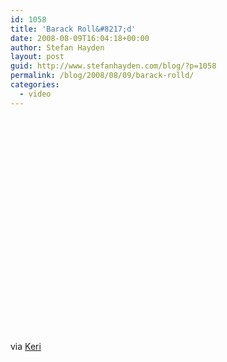 ```yaml
---
id: 1058
title: 'Barack Roll&#8217;d'
date: 2008-08-09T16:04:18+00:00
author: Stefan Hayden
layout: post
guid: http://www.stefanhayden.com/blog/?p=1058
permalink: /blog/2008/08/09/barack-rolld/
categories:
  - video
---
```

<object width="425" height="344"><param name="movie" value="http://www.youtube.com/v/65I0HNvTDH4&hl=en&fs=1"></param><param name="allowFullScreen" value="true"></param><embed src="http://www.youtube.com/v/65I0HNvTDH4&hl=en&fs=1" type="application/x-shockwave-flash" allowfullscreen="true" width="425" height="344"></embed></object>

via <a href="http://www.kerilynnadams.com/">Keri</a>